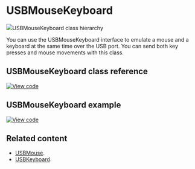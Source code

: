 # USBMouseKeyboard

<span class="images">![](https://os.mbed.com/docs/mbed-os/v6.10/mbed-os-api-doxy/class_u_s_b_mouse_keyboard.png)<span>USBMouseKeyboard class hierarchy</span></span>

You can use the USBMouseKeyboard interface to emulate a mouse and a keyboard at the same time over the USB port. You can send both key presses and mouse movements with this class.

## USBMouseKeyboard class reference

[![View code](https://www.mbed.com/embed/?type=library)](https://os.mbed.com/docs/mbed-os/v6.10/mbed-os-api-doxy/class_u_s_b_mouse_keyboard.html)

## USBMouseKeyboard example

[![View code](https://www.mbed.com/embed/?url=https://github.com/ARMmbed/mbed-os-snippet-USBMouseKeyboard/tree/v6.10)](https://github.com/ARMmbed/mbed-os-snippet-USBMouseKeyboard/blob/v6.10/main.cpp)

## Related content

- [USBMouse](../apis/usbmouse.html).
- [USBKeyboard](../apis/usbkeyboard.html).
